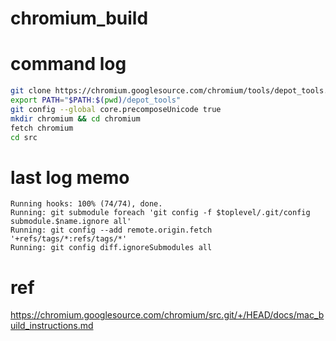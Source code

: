 # chromium_build

# command log
```bash
git clone https://chromium.googlesource.com/chromium/tools/depot_tools.git
export PATH="$PATH:$(pwd)/depot_tools"
git config --global core.precomposeUnicode true
mkdir chromium && cd chromium
fetch chromium
cd src
```

# last log memo

```
Running hooks: 100% (74/74), done.
Running: git submodule foreach 'git config -f $toplevel/.git/config submodule.$name.ignore all'
Running: git config --add remote.origin.fetch '+refs/tags/*:refs/tags/*'
Running: git config diff.ignoreSubmodules all
```

# ref
https://chromium.googlesource.com/chromium/src.git/+/HEAD/docs/mac_build_instructions.md
